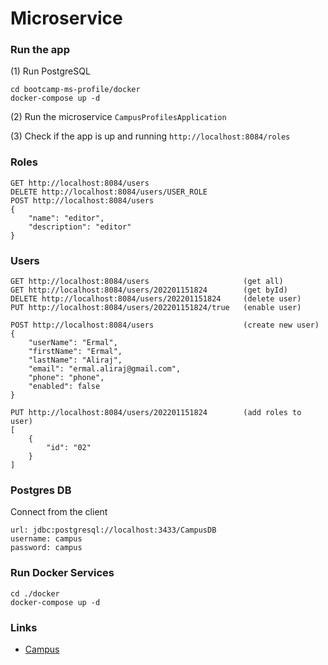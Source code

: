 # Microservice


### Run the app

(1) Run PostgreSQL 
```
cd bootcamp-ms-profile/docker
docker-compose up -d
```

(2)  Run the microservice `CampusProfilesApplication`

(3) Check if the app is up and running `http://localhost:8084/roles`


### Roles
```
GET http://localhost:8084/users
DELETE http://localhost:8084/users/USER_ROLE
POST http://localhost:8084/users
{
    "name": "editor",
    "description": "editor"
}
```

### Users
```
GET http://localhost:8084/users                     (get all)
GET http://localhost:8084/users/202201151824        (get byId)
DELETE http://localhost:8084/users/202201151824     (delete user)
PUT http://localhost:8084/users/202201151824/true   (enable user)

POST http://localhost:8084/users                    (create new user)
{
    "userName": "Ermal",
    "firstName": "Ermal",
    "lastName": "Aliraj",
    "email": "ermal.aliraj@gmail.com",
    "phone": "phone",
    "enabled": false
}

PUT http://localhost:8084/users/202201151824        (add roles to user)
[
    {
        "id": "02"
    }
]
```

### Postgres DB

Connect from the client
```
url: jdbc:postgresql://localhost:3433/CampusDB
username: campus
password: campus
```

### Run Docker Services
```
cd ./docker
docker-compose up -d
```


### Links
- [Campus](https://github.com/ermalaliraj/campus)